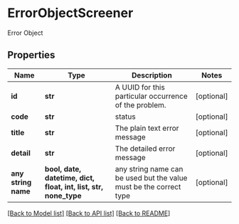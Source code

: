 # ErrorObjectScreener

Error Object

## Properties
Name | Type | Description | Notes
------------ | ------------- | ------------- | -------------
**id** | **str** | A UUID for this particular occurrence of the problem. | [optional] 
**code** | **str** | status | [optional] 
**title** | **str** | The plain text error message | [optional] 
**detail** | **str** | The detailed error message | [optional] 
**any string name** | **bool, date, datetime, dict, float, int, list, str, none_type** | any string name can be used but the value must be the correct type | [optional]

[[Back to Model list]](../README.md#documentation-for-models) [[Back to API list]](../README.md#documentation-for-api-endpoints) [[Back to README]](../README.md)


